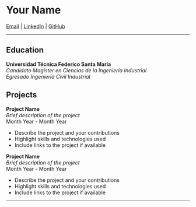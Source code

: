 # Your Name

[Email](mailto:chaveza.tj@gmail.com) | [LinkedIn](https://www.linkedin.com/in/tomchava) | [GitHub](https://github.com/TomChav)

---

## Education

**Universidad Técnica Federico Santa María**  
*Candidato Magíster en Ciencias de la Ingeniería Industrial*  
*Egresado Ingeniería Civil Industrial*

## Projects

**Project Name**  
*Brief description of the project*  
Month Year - Month Year

- Describe the project and your contributions
- Highlight skills and technologies used
- Include links to the project if available

**Project Name**  
*Brief description of the project*  
Month Year - Month Year

- Describe the project and your contributions
- Highlight skills and technologies used
- Include links to the project if available

---




